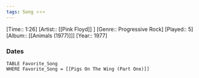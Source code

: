 ```yaml
---
tags: Song ⭐⭐⭐ 
---
```

[Time:: 1:26]
[Artist:: [[Pink Floyd]] ]
[Genre:: Progressive Rock]
[Played:: 5]
[Album:: [[Animals (1977)]]]
[Year:: 1977]
### Dates
````dataview
TABLE Favorite_Song
WHERE Favorite_Song = [[Pigs On The Wing (Part One)]]
````